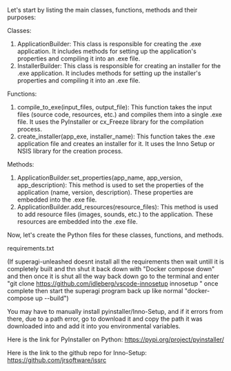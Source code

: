 Let's start by listing the main classes, functions, methods and their purposes:

Classes:
1. ApplicationBuilder: This class is responsible for creating the .exe application. It includes methods for setting up the application's properties and compiling it into an .exe file.
2. InstallerBuilder: This class is responsible for creating an installer for the .exe application. It includes methods for setting up the installer's properties and compiling it into an .exe file.

Functions:
1. compile_to_exe(input_files, output_file): This function takes the input files (source code, resources, etc.) and compiles them into a single .exe file. It uses the PyInstaller or cx_Freeze library for the compilation process.
2. create_installer(app_exe, installer_name): This function takes the .exe application file and creates an installer for it. It uses the Inno Setup or NSIS library for the creation process.

Methods:
1. ApplicationBuilder.set_properties(app_name, app_version, app_description): This method is used to set the properties of the application (name, version, description). These properties are embedded into the .exe file.
2. ApplicationBuilder.add_resources(resource_files): This method is used to add resource files (images, sounds, etc.) to the application. These resources are embedded into the .exe file.

Now, let's create the Python files for these classes, functions, and methods.

requirements.txt

(If superagi-unleashed doesnt install all the requirements then wait untill it is completely built and thn shut it back down with "Docker compose down" and then once it is shut all the way back down go to the terminal and enter "git clone https://github.com/idleberg/vscode-innosetup innosetup
" once complete then start the superagi program back up like normal "docker-compose up --build")

You may have to manually install pyinstaller/Inno-Setup, and if it errors from there, due to a path error, go to download it and copy the path it was downloaded into and add it into you environmental variables.

Here is the link for PyInstaller on Python:
https://pypi.org/project/pyinstaller/

Here is the link to the github repo for Inno-Setup:
https://github.com/jrsoftware/issrc

